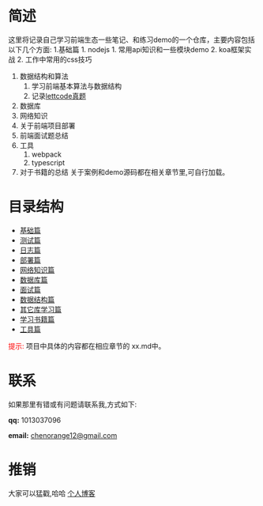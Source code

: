 # 简述
这里将记录自己学习前端生态一些笔记、和练习demo的一个仓库，主要内容包括以下几个方面:
  1.基础篇
      1. nodejs
         1. 常用api知识和一些模块demo
         2. koa框架实战
      2. 工作中常用的css技巧
  1. 数据结构和算法
     1. 学习前端基本算法与数据结构
     2. 记录[lettcode真题](./lettcode)
  2. 数据库
  3. 网络知识
  4. 关于前端项目部署
  5. 前端面试题总结
  6. 工具
     1. webpack
     2. typescript
  7. 对于书籍的总结 
关于案例和demo源码都在相关章节里,可自行加载。
# 目录结构
- [基础篇](./basic/)
- [测试篇](./test/) 
- [日志篇](./logs/) 
- [部署篇](./deployment/note.md) 
- [网络知识篇](./network/basic.md)
- [数据库篇](./sql/)
- [面试篇](./interview/)
- [数据结构篇](./lettcode/)
- [其它库学习篇](./other-library/)
- [学习书籍篇](./books/)
- [工具篇](./tools/)


<font color='#ff0000'>提示:</font> 项目中具体的内容都在相应章节的 xx.md中。

# 联系
如果那里有错或有问题请联系我,方式如下:

**qq:** 1013037096

**email:** chenorange12@gmail.com

# 推销
大家可以猛戳,哈哈
[个人博客](https://blog.ccwgs.top)

